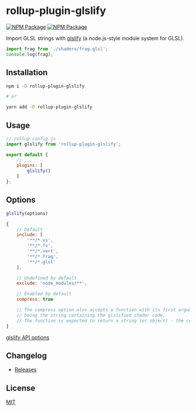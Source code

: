 # rollup-plugin-glslify

[![NPM Package][npm]][npm-url]
[![NPM Package][lgtm]][lgtm-url]

Import GLSL strings with [glslify](https://github.com/glslify/glslify) (a node.js-style module system for GLSL).

```js
import frag from './shaders/frag.glsl';
console.log(frag);
```

## Installation

```sh
npm i -D rollup-plugin-glslify

# or

yarn add -D rollup-plugin-glslify
```

## Usage

```js
// rollup.config.js
import glslify from 'rollup-plugin-glslify';

export default {
    // ...
    plugins: [
        glslify()
    ]
};
```

## Options

```js
glslify(options)
```

```js
{
    // Default
    include: [
        '**/*.vs',
        '**/*.fs',
        '**/*.vert',
        '**/*.frag',
        '**/*.glsl'
    ],

    // Undefined by default
    exclude: 'node_modules/**',

    // Enabled by default
    compress: true

    // The compress option also accepts a function with its first argument
    // being the string containing the glslified shader code.
    // The function is expected to return a string (or object) - the compressed shader
}
```

[glslify API options](https://github.com/glslify/glslify#var-src--glslcompilesrc-opts)

## Changelog

* [Releases](https://github.com/glslify/rollup-plugin-glslify/releases)

## License

[MIT](LICENSE)


[npm]: https://img.shields.io/npm/v/rollup-plugin-glslify.svg
[npm-url]: https://www.npmjs.com/package/rollup-plugin-glslify
[lgtm]: https://img.shields.io/lgtm/alerts/github/glslify/rollup-plugin-glslify.svg
[lgtm-url]: https://lgtm.com/projects/g/glslify/rollup-plugin-glslify
